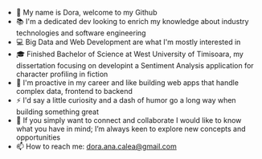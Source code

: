 - 👋 My name is Dora, welcome to my Github
- 📚 I'm a dedicated dev looking to enrich my knowledge about industry technologies and software engineering 
- 💻 Big Data and Web Development are what I'm mostly interested in
- 🎓 Finished Bachelor of Science at West University of Timisoara, my dissertation focusing on developint a Sentiment Analysis application for character profiling in fiction
- 💼 I'm proactive in my career and like building web apps that handle complex data, frontend to backend
- ⚡ I'd say a little curiosity and a dash of humor go a long way when building something great
- 👥 If you simply want to connect and collaborate I would like to know what you have in mind; I’m always keen to explore new concepts and opportunities
- 📫 How to reach me: dora.ana.calea@gmail.com

  
<!--- 🌱 I’m currently tackling... --->

<!---
CaleaD/CaleaD is a ✨ special ✨ repository because its `README.md` (this file) appears on your GitHub profile.
You can click the Preview link to take a look at your changes.
--->
